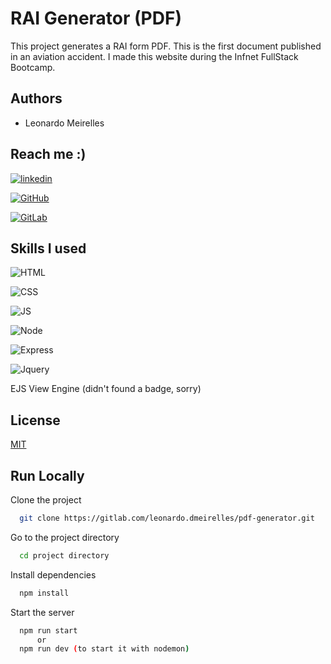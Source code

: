 
# RAI Generator (PDF)

This project generates a RAI form PDF. This is the first document published in an aviation accident.
I made this website during the Infnet FullStack Bootcamp.


## Authors

- Leonardo Meirelles

  
## Reach me :)

[![linkedin](https://img.shields.io/badge/LinkedIn-0077B5?style=for-the-badge&logo=linkedin&logoColor=white)](https://www.linkedin.com/in/leomeirelles/)

[![GitHub](https://img.shields.io/badge/GitHub-100000?style=for-the-badge&logo=github&logoColor=white)](https://github.com/Leonardo-Meirelles)

[![GitLab](https://img.shields.io/badge/GitLab-330F63?style=for-the-badge&logo=gitlab&logoColor=white)](https://gitlab.com/leonardo.dmeirelles)

## Skills I used

![HTML](https://img.shields.io/badge/HTML5-E34F26?style=for-the-badge&logo=html5&logoColor=white)

![CSS](https://img.shields.io/badge/CSS3-1572B6?style=for-the-badge&logo=css3&logoColor=white)

![JS](https://img.shields.io/badge/JavaScript-323330?style=for-the-badge&logo=javascript&logoColor=F7DF1E)

![Node](https://img.shields.io/badge/Node.js-43853D?style=for-the-badge&logo=node.js&logoColor=white)

![Express](https://img.shields.io/badge/Express.js-404D59?style=for-the-badge)

![Jquery](https://img.shields.io/badge/jQuery-0769AD?style=for-the-badge&logo=jquery&logoColor=white)

EJS View Engine (didn't found a badge, sorry)

## License

[MIT](https://choosealicense.com/licenses/mit/)

  
## Run Locally

Clone the project

```bash
  git clone https://gitlab.com/leonardo.dmeirelles/pdf-generator.git
```

Go to the project directory

```bash
  cd project directory
```

Install dependencies

```bash
  npm install
```

Start the server

```bash
  npm run start
      or
  npm run dev (to start it with nodemon)    
```

  